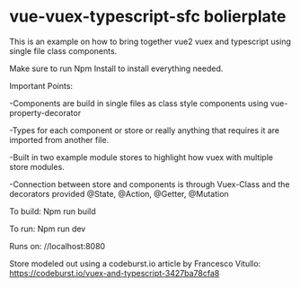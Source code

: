 # vue-vuex-typescript-sfc bolierplate

This is an example on how to bring together vue2 vuex and typescript using single file class components.

Make sure to run Npm Install to install everything needed.

Important Points:

-Components are build in single files as class style components using vue-property-decorator

-Types for each component or store or really anything that requires it are imported from another file.

-Built in two example module stores to highlight how vuex with multiple store modules.

-Connection between store and components is through Vuex-Class and the decorators provided @State, @Action, @Getter, @Mutation

To build: Npm run build

To run: Npm run dev 

Runs on: //localhost:8080

Store modeled out using a codeburst.io article by Francesco Vitullo: https://codeburst.io/vuex-and-typescript-3427ba78cfa8



